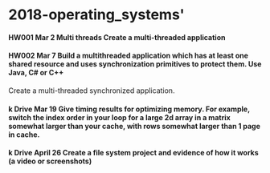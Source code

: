 # 2018-operating_systems'
####  HW001  Mar 2 Multi threads     Create a multi-threaded application
####  HW002  Mar 7 Build a multithreaded application which has at least one shared resource and uses synchronization primitives to protect them. Use Java, C# or C++
Create a multi-threaded synchronized application.
#### k Drive Mar 19  Give timing results for optimizing memory.  For example, switch the index order in your loop for a large 2d array in        a matrix somewhat larger than your cache, with rows  somewhat larger than 1 page in cache.
#### k Drive April 26  Create a file system project and evidence of how it works (a video or screenshots)
